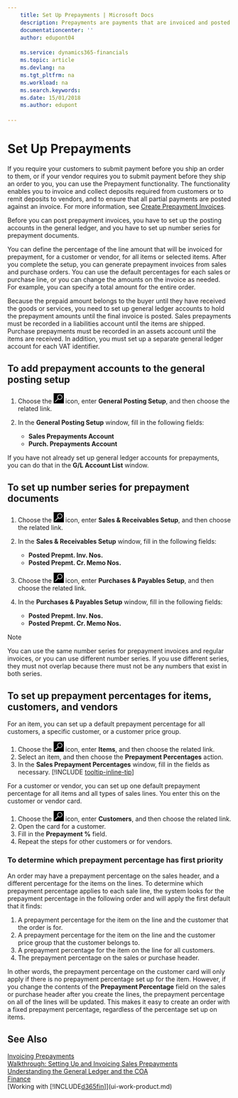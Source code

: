 ```yaml
---
    title: Set Up Prepayments | Microsoft Docs
    description: Prepayments are payments that are invoiced and posted to a sales or purchase prepayment order before final invoicing. You might require a deposit before you manufacture items to order, or you might require payment before you ship items to a customer. The prepayments functionality enables you to invoice and collect deposits required from customers or to remit deposits to vendors. Thus, you can ensure that all payments are posted against an invoice.
    documentationcenter: ''
    author: edupont04

    ms.service: dynamics365-financials
    ms.topic: article
    ms.devlang: na
    ms.tgt_pltfrm: na
    ms.workload: na
    ms.search.keywords:
    ms.date: 15/01/2018
    ms.author: edupont

---
```

# Set Up Prepayments
If you require your customers to submit payment before you ship an order to them, or if your vendor requires you to submit payment before they ship an order to you, you can use the Prepayment functionality. The functionality enables you to invoice and collect deposits required from customers or to remit deposits to vendors, and to ensure that all partial payments are posted against an invoice. For more information, see [Create Prepayment Invoices](finance-how-to-create-prepayment-invoices.md).

Before you can post prepayment invoices, you have to set up the posting accounts in the general ledger, and you have to set up number series for prepayment documents.  

You can define the percentage of the line amount that will be invoiced for prepayment, for a customer or vendor, for all items or selected items. After you complete the setup, you can generate prepayment invoices from sales and purchase orders. You can use the default percentages for each sales or purchase line, or you can change the amounts on the invoice as needed. For example, you can specify a total amount for the entire order.  

Because the prepaid amount belongs to the buyer until they have received the goods or services, you need to set up general ledger accounts to hold the prepayment amounts until the final invoice is posted. Sales prepayments must be recorded in a liabilities account until the items are shipped. Purchase prepayments must be recorded in an assets account until the items are received. In addition, you must set up a separate general ledger account for each VAT identifier.

## To add prepayment accounts to the general posting setup  

1. Choose the ![Search for Page or Report](media/ui-search/search_small.png "Search for Page or Report icon") icon, enter **General Posting Setup**, and then choose the related link.
2. In the **General Posting Setup** window, fill in the following fields:  

    - **Sales Prepayments Account**  
    - **Purch. Prepayments Account**  

If you have not already set up general ledger accounts for prepayments, you can do that in the **G/L Account List** window.  

## To set up number series for prepayment documents  

1. Choose the ![Search for Page or Report](media/ui-search/search_small.png "Search for Page or Report icon") icon, enter **Sales & Receivables Setup**, and then choose the related link.
2. In the **Sales & Receivables Setup** window, fill in the following fields:  

   - **Posted Prepmt. Inv. Nos.**
   - **Posted Prepmt. Cr. Memo Nos.**

1. Choose the ![Search for Page or Report](media/ui-search/search_small.png "Search for Page or Report icon") icon, enter **Purchases & Payables Setup**, and then choose the related link.
2. In the **Purchases & Payables Setup** window, fill in the following fields:

    - **Posted Prepmt. Inv. Nos.**
    - **Posted Prepmt. Cr. Memo Nos.**

> [!NOTE]  
>  You can use the same number series for prepayment invoices and regular invoices, or you can use different number series. If you use different series, they must not overlap because there must not be any numbers that exist in both series.  

## To set up prepayment percentages for items, customers, and vendors  
For an item, you can set up a default prepayment percentage for all customers, a specific customer, or a customer price group.  

1. Choose the ![Search for Page or Report](media/ui-search/search_small.png "Search for Page or Report icon") icon, enter **Items**, and then choose the related link.
2. Select an item, and then choose the **Prepayment Percentages** action.  
3. In the **Sales Prepayment Percentages** window, fill in the fields as necessary. [!INCLUDE [tooltip-inline-tip](includes/tooltip-inline-tip_md.md)]

For a customer or vendor, you can set up one default prepayment percentage for all items and all types of sales lines. You enter this on the customer or vendor card.

1. Choose the ![Search for Page or Report](media/ui-search/search_small.png "Search for Page or Report icon") icon, enter **Customers**, and then choose the related link.
2. Open the card for a customer.
3. Fill in the **Prepayment %** field.
4. Repeat the steps for other customers or for vendors.  

### To determine which prepayment percentage has first priority  
An order may have a prepayment percentage on the sales header, and a different percentage for the items on the lines. To determine which prepayment percentage applies to each sale line, the system looks for the prepayment percentage in the following order and will apply the first default that it finds:  
1. A prepayment percentage for the item on the line and the customer that the order is for.  
2. A prepayment percentage for the item on the line and the customer price group that the customer belongs to.  
3. A prepayment percentage for the item on the line for all customers.  
4. The prepayment percentage on the sales or purchase header.  

In other words, the prepayment percentage on the customer card will only apply if there is no prepayment percentage set up for the item. However, if you change the contents of the **Prepayment Percentage** field on the sales or purchase header after you create the lines, the prepayment percentage on all of the lines will be updated. This makes it easy to create an order with a fixed prepayment percentage, regardless of the percentage set up on items.

## See Also  
[Invoicing Prepayments](finance-invoice-prepayments.md)  
[Walkthrough: Setting Up and Invoicing Sales Prepayments](walkthrough-setting-up-and-invoicing-sales-prepayments.md)  
[Understanding the General Ledger and the COA](finance-general-ledger.md)  
[Finance](finance.md)  
[Working with [!INCLUDE[d365fin](includes/d365fin_md.md)]](ui-work-product.md)
